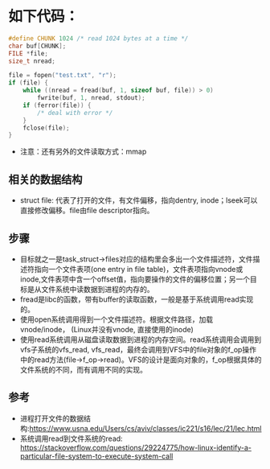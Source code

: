 # 如下代码：

```c
#define CHUNK 1024 /* read 1024 bytes at a time */
char buf[CHUNK];
FILE *file;
size_t nread;

file = fopen("test.txt", "r");
if (file) {
    while ((nread = fread(buf, 1, sizeof buf, file)) > 0)
        fwrite(buf, 1, nread, stdout);
    if (ferror(file)) {
        /* deal with error */
    }
    fclose(file);
}
```

* 注意：还有另外的文件读取方式：mmap
## 相关的数据结构
* struct file: 代表了打开的文件，有文件偏移，指向dentry, inode；lseek可以直接修改偏移。file由file descriptor指向。
## 步骤
* 目标就之一是task\_struct->files对应的结构里会多出一个文件描述符，文件描述符指向一个文件表项(one entry in file table)，文件表项指向vnode或inode,文件表项中含一个offset值，指向要操作的文件的偏移位置；另一个目标是从文件系统中读数据到进程的内存的。
* fread是libc的函数，带有buffer的读取函数，一般是基于系统调用read实现的。
* 使用open系统调用得到一个文件描述符。根据文件路径，加载vnode/inode， (Linux并没有vnode, 直接使用的inode)
* 使用read系统调用从磁盘读取数据到进程的内存空间。read系统调用会调用到vfs子系统的vfs\_read, vfs\_read，最终会调用到VFS中的file对象的f\_op操作中的read方法(file->f\_op->read)。VFS的设计是面向对象的，f\_op根据具体的文件系统的不同，而有调用不同的实现。


## 参考
* 进程打开文件的数据结构:https://www.usna.edu/Users/cs/aviv/classes/ic221/s16/lec/21/lec.html
* 系统调用read到文件系统的read: https://stackoverflow.com/questions/29224775/how-linux-identify-a-particular-file-system-to-execute-system-call
